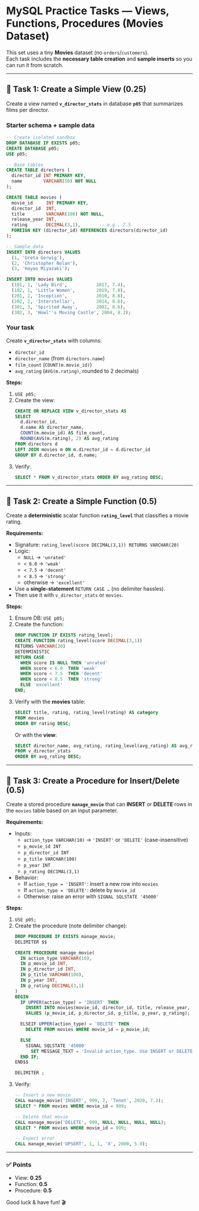 # MySQL Practice Tasks — Views, Functions, Procedures (Movies Dataset)

This set uses a tiny **Movies** dataset (no `orders`/`customers`).  
Each task includes the **necessary table creation** and **sample inserts** so you can run it from scratch.

---

## 📝 Task 1: Create a Simple View (0.25)

Create a view named **`v_director_stats`** in database **`p05`** that summarizes films per director.

### Starter schema + sample data
```sql
-- Create isolated sandbox
DROP DATABASE IF EXISTS p05;
CREATE DATABASE p05;
USE p05;

-- Base tables
CREATE TABLE directors (
  director_id INT PRIMARY KEY,
  name        VARCHAR(50) NOT NULL
);

CREATE TABLE movies (
  movie_id     INT PRIMARY KEY,
  director_id  INT,
  title        VARCHAR(100) NOT NULL,
  release_year INT,
  rating       DECIMAL(3,1),       -- e.g., 7.5
  FOREIGN KEY (director_id) REFERENCES directors(director_id)
);

-- Sample data
INSERT INTO directors VALUES
  (1, 'Greta Gerwig'),
  (2, 'Christopher Nolan'),
  (3, 'Hayao Miyazaki');

INSERT INTO movies VALUES
  (101, 1, 'Lady Bird',           2017, 7.4),
  (102, 1, 'Little Women',        2019, 7.8),
  (201, 2, 'Inception',           2010, 8.8),
  (202, 2, 'Interstellar',        2014, 8.6),
  (301, 3, 'Spirited Away',       2001, 8.6),
  (302, 3, 'Howl''s Moving Castle', 2004, 8.2);
```

### Your task
Create **`v_director_stats`** with columns:
- `director_id`
- `director_name` (from `directors.name`)
- `film_count` (`COUNT(m.movie_id)`)
- `avg_rating` (`AVG(m.rating)`, rounded to 2 decimals)

**Steps:**
1. `USE p05;`
2. Create the view:
   ```sql
   CREATE OR REPLACE VIEW v_director_stats AS
   SELECT
     d.director_id,
     d.name AS director_name,
     COUNT(m.movie_id) AS film_count,
     ROUND(AVG(m.rating), 2) AS avg_rating
   FROM directors d
   LEFT JOIN movies m ON m.director_id = d.director_id
   GROUP BY d.director_id, d.name;
   ```
3. Verify:
   ```sql
   SELECT * FROM v_director_stats ORDER BY avg_rating DESC;
   ```

---

## 📝 Task 2: Create a Simple Function (0.5)

Create a **deterministic** scalar function **`rating_level`** that classifies a movie rating.

**Requirements:**
- Signature: `rating_level(score DECIMAL(3,1)) RETURNS VARCHAR(20)`
- Logic:
  - `NULL` → `'unrated'`
  - `< 6.0` → `'weak'`
  - `< 7.5` → `'decent'`
  - `< 8.5` → `'strong'`
  - otherwise → `'excellent'`
- Use a **single-statement** `RETURN CASE …` (no delimiter hassles).
- Then use it with `v_director_stats` or `movies`.

**Steps:**
1. Ensure DB: `USE p05;`
2. Create the function:
   ```sql
   DROP FUNCTION IF EXISTS rating_level;
   CREATE FUNCTION rating_level(score DECIMAL(3,1))
   RETURNS VARCHAR(20)
   DETERMINISTIC
   RETURN CASE
     WHEN score IS NULL THEN 'unrated'
     WHEN score < 6.0  THEN 'weak'
     WHEN score < 7.5  THEN 'decent'
     WHEN score < 8.5  THEN 'strong'
     ELSE 'excellent'
   END;
   ```
3. Verify with the **movies** table:
   ```sql
   SELECT title, rating, rating_level(rating) AS category
   FROM movies
   ORDER BY rating DESC;
   ```
   Or with the **view**:
   ```sql
   SELECT director_name, avg_rating, rating_level(avg_rating) AS avg_rating_bucket
   FROM v_director_stats
   ORDER BY avg_rating DESC;
   ```

---

## 📝 Task 3: Create a Procedure for Insert/Delete (0.5)

Create a stored procedure **`manage_movie`** that can **INSERT** or **DELETE** rows in the `movies` table based on an input parameter.

**Requirements:**
- Inputs:
  - `action_type VARCHAR(10)` → `'INSERT'` or `'DELETE'` (case-insensitive)
  - `p_movie_id INT`
  - `p_director_id INT`
  - `p_title VARCHAR(100)`
  - `p_year INT`
  - `p_rating DECIMAL(3,1)`
- Behavior:
  - If `action_type = 'INSERT'`: insert a new row into `movies`
  - If `action_type = 'DELETE'`: delete by `movie_id`
  - Otherwise: raise an error with `SIGNAL SQLSTATE '45000'`

**Steps:**
1. `USE p05;`
2. Create the procedure (note delimiter change):
   ```sql
   DROP PROCEDURE IF EXISTS manage_movie;
   DELIMITER $$

   CREATE PROCEDURE manage_movie(
     IN action_type VARCHAR(10),
     IN p_movie_id INT,
     IN p_director_id INT,
     IN p_title VARCHAR(100),
     IN p_year INT,
     IN p_rating DECIMAL(3,1)
   )
   BEGIN
     IF UPPER(action_type) = 'INSERT' THEN
       INSERT INTO movies(movie_id, director_id, title, release_year, rating)
       VALUES (p_movie_id, p_director_id, p_title, p_year, p_rating);

     ELSEIF UPPER(action_type) = 'DELETE' THEN
       DELETE FROM movies WHERE movie_id = p_movie_id;

     ELSE
       SIGNAL SQLSTATE '45000'
         SET MESSAGE_TEXT = 'Invalid action_type. Use INSERT or DELETE.';
     END IF;
   END$$

   DELIMITER ;
   ```
3. Verify:
   ```sql
   -- Insert a new movie
   CALL manage_movie('INSERT', 999, 2, 'Tenet', 2020, 7.3);
   SELECT * FROM movies WHERE movie_id = 999;

   -- Delete that movie
   CALL manage_movie('DELETE', 999, NULL, NULL, NULL, NULL);
   SELECT * FROM movies WHERE movie_id = 999;

   -- Expect error
   CALL manage_movie('UPSERT', 1, 1, 'X', 2000, 5.0);
   ```

---

### ✅ Points
- View: **0.25**
- Function: **0.5**
- Procedure: **0.5**

Good luck & have fun! 🎬
